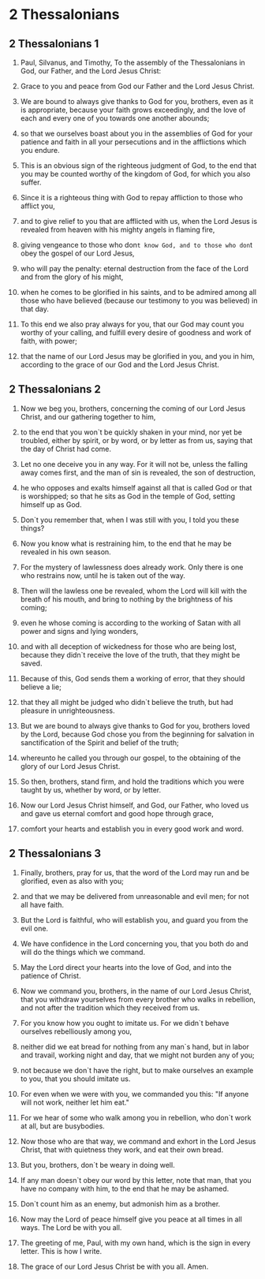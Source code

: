# 2 Thessalonians

## 2 Thessalonians 1

1. Paul, Silvanus, and Timothy,     To the assembly of the Thessalonians in God, our Father, and the Lord Jesus Christ:

2. Grace to you and peace from God our Father and the Lord Jesus Christ.

3. We are bound to always give thanks to God for you, brothers, even as it is appropriate, because your faith grows exceedingly, and the love of each and every one of you towards one another abounds;

4. so that we ourselves boast about you in the assemblies of God for your patience and faith in all your persecutions and in the afflictions which you endure.

5. This is an obvious sign of the righteous judgment of God, to the end that you may be counted worthy of the kingdom of God, for which you also suffer.

6. Since it is a righteous thing with God to repay affliction to those who afflict you,

7. and to give relief to you that are afflicted with us, when the Lord Jesus is revealed from heaven with his mighty angels in flaming fire,

8. giving vengeance to those who don`t know God, and to those who don`t obey the gospel of our Lord Jesus,

9. who will pay the penalty: eternal destruction from the face of the Lord and from the glory of his might,

10. when he comes to be glorified in his saints, and to be admired among all those who have believed (because our testimony to you was believed) in that day.

11. To this end we also pray always for you, that our God may count you worthy of your calling, and fulfill every desire of goodness and work of faith, with power;

12. that the name of our Lord Jesus may be glorified in you, and you in him, according to the grace of our God and the Lord Jesus Christ.

## 2 Thessalonians 2

1. Now we beg you, brothers, concerning the coming of our Lord Jesus Christ, and our gathering together to him,

2. to the end that you won`t be quickly shaken in your mind, nor yet be troubled, either by spirit, or by word, or by letter as from us, saying that the day of Christ had come.

3. Let no one deceive you in any way. For it will not be, unless the falling away comes first, and the man of sin is revealed, the son of destruction,

4. he who opposes and exalts himself against all that is called God or that is worshipped; so that he sits as God in the temple of God, setting himself up as God.

5. Don`t you remember that, when I was still with you, I told you these things?

6. Now you know what is restraining him, to the end that he may be revealed in his own season.

7. For the mystery of lawlessness does already work. Only there is one who restrains now, until he is taken out of the way.

8. Then will the lawless one be revealed, whom the Lord will kill with the breath of his mouth, and bring to nothing by the brightness of his coming;

9. even he whose coming is according to the working of Satan with all power and signs and lying wonders,

10. and with all deception of wickedness for those who are being lost, because they didn`t receive the love of the truth, that they might be saved.

11. Because of this, God sends them a working of error, that they should believe a lie;

12. that they all might be judged who didn`t believe the truth, but had pleasure in unrighteousness.

13. But we are bound to always give thanks to God for you, brothers loved by the Lord, because God chose you from the beginning for salvation in sanctification of the Spirit and belief of the truth;

14. whereunto he called you through our gospel, to the obtaining of the glory of our Lord Jesus Christ.

15. So then, brothers, stand firm, and hold the traditions which you were taught by us, whether by word, or by letter.

16. Now our Lord Jesus Christ himself, and God, our Father, who loved us and gave us eternal comfort and good hope through grace,

17. comfort your hearts and establish you in every good work and word.

## 2 Thessalonians 3

1. Finally, brothers, pray for us, that the word of the Lord may run and be glorified, even as also with you;

2. and that we may be delivered from unreasonable and evil men; for not all have faith.

3. But the Lord is faithful, who will establish you, and guard you from the evil one.

4. We have confidence in the Lord concerning you, that you both do and will do the things which we command.

5. May the Lord direct your hearts into the love of God, and into the patience of Christ.

6. Now we command you, brothers, in the name of our Lord Jesus Christ, that you withdraw yourselves from every brother who walks in rebellion, and not after the tradition which they received from us.

7. For you know how you ought to imitate us. For we didn`t behave ourselves rebelliously among you,

8. neither did we eat bread for nothing from any man`s hand, but in labor and travail, working night and day, that we might not burden any of you;

9. not because we don`t have the right, but to make ourselves an example to you, that you should imitate us.

10. For even when we were with you, we commanded you this: "If anyone will not work, neither let him eat."

11. For we hear of some who walk among you in rebellion, who don`t work at all, but are busybodies.

12. Now those who are that way, we command and exhort in the Lord Jesus Christ, that with quietness they work, and eat their own bread.

13. But you, brothers, don`t be weary in doing well.

14. If any man doesn`t obey our word by this letter, note that man, that you have no company with him, to the end that he may be ashamed.

15. Don`t count him as an enemy, but admonish him as a brother.

16. Now may the Lord of peace himself give you peace at all times in all ways. The Lord be with you all.

17. The greeting of me, Paul, with my own hand, which is the sign in every letter. This is how I write.

18. The grace of our Lord Jesus Christ be with you all. Amen.

